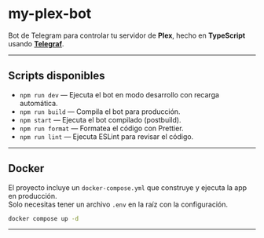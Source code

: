 # my-plex-bot

Bot de Telegram para controlar tu servidor de **Plex**, hecho en **TypeScript** usando [**Telegraf**](https://github.com/telegraf/telegraf).

---

## Scripts disponibles

- `npm run dev` — Ejecuta el bot en modo desarrollo con recarga automática.
- `npm run build` — Compila el bot para producción.
- `npm start` — Ejecuta el bot compilado (postbuild).
- `npm run format` — Formatea el código con Prettier.
- `npm run lint` — Ejecuta ESLint para revisar el código.

---

## Docker

El proyecto incluye un `docker-compose.yml` que construye y ejecuta la app en producción.  
Solo necesitas tener un archivo `.env` en la raíz con la configuración.

```bash
docker compose up -d
```

---
